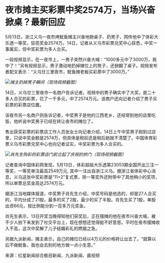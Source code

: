 # 夜市摊主买彩票中奖2574万，当场兴奋掀桌？最新回应

5月13日，浙江义乌一夜市烤鱿鱼摊主兴奋地掀桌子、扔凳子，网传他中了体彩大乐透一等奖，狂揽奖金2574万。14日，记者从义乌市彩票兑奖中心获悉，中奖一事属实，但中奖彩票为多人合买。

一段视频显示，在一夜市上，一男子突然兴奋大喊：“1000多元中了3000万，我中了！”另有视频显示，男子激动地扔掉摊位上的凳子，还掀翻了桌子。视频发布者配文表示：“义乌廿三里夜市，鱿鱼摊老板买彩票中了3000万。”

![](https://inews.gtimg.com/om_bt/OBIahQWwfRiZT28MV72lqynUyPVm6UM1WRlBu9aqx8E5gAA/1000)_摊主扔掉凳子瞬间（现场视频截图）_

14日，义乌廿三里夜市一名商户告诉记者，视频中的男子确实中了大奖，是二十多人合买的彩票，花了一千多元，中了2574万元。该商户还向记者介绍了男子买彩票的彩票店位置。

该夜市另一名商户则告诉记者，中奖男子是他的江西老乡，还经常到他的店里吃饭，他听说中奖男子已经在转让夜市的摊位了。

售出获奖彩票的彩票店工作人员张女士向记者介绍，14日上午中奖男子刚到过店里，只说中奖金额是2574万，但具体是税前还是税后她就不清楚了。中国体育彩票义乌市彩票兑奖中心也向记者证实，中奖彩票为多人合买的。

![](https://inews.gtimg.com/om_bt/OhqGjKD3oE9oxihKTWjKk7C_syz3IL_qKOgCTPtgcvgs4AA/1000)_肖先生购彩的彩票店门前立起了庆祝的拱门（现场视频截图）_

记者查询中国体彩网发现，5月13日，体彩超级大乐透第23053期全国开出三注一等奖，一等奖单注最高2549万元,
其中一注出自浙江义乌。据浙江省体彩中心消息，义乌这张中奖彩票是“11+2”复式票，除一等奖外还附带中了其他稍小的奖项，所以单票总奖金高达2574万元。

据浙江当地媒体报道，中奖男子肖先生介绍，中奖号码是他选的，却是27人合买的，平均分成了21股，最多的买了2股，最少的买了半股。肖先生买了1股，单股出资66元，按比例能分到一百多万元奖金。

肖先生表示，13日开奖当晚得知他们获奖后，正在摆摊的他在夜市兴奋大喊，被不少人拍下来发到了社交平台上，现在想想还觉得挺不好意思。平时在夜市摆摊收入不高，这次中奖解了儿子结婚彩礼的燃眉之急。

另据九派新闻，摊主表示，自己的摊位已经以4万元的价格转让出去了。“就算以后不做鱿鱼，我也会去别的地方做一点小生意。”

来源：红星新闻综合极目新闻、九派新闻、晨视频


